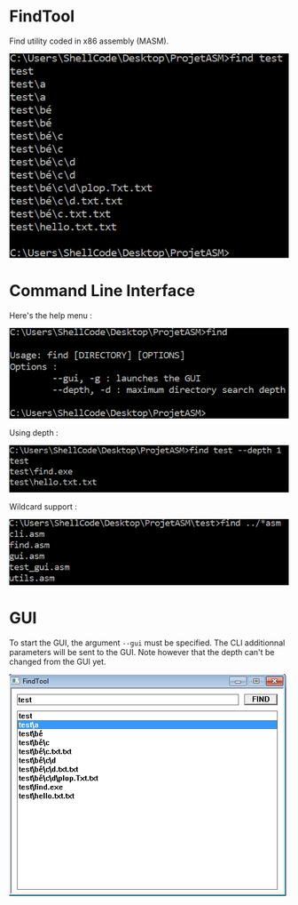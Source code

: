 # FindTool
Find utility coded in x86 assembly (MASM).

![alt find_tool](https://raw.githubusercontent.com/ShellCode33/FindTool/master/screenshots/cli_example1.png)

# Command Line Interface
Here's the help menu :

![alt cli_help](https://raw.githubusercontent.com/ShellCode33/FindTool/master/screenshots/cli.png)

Using depth :

![alt cli_depth](https://raw.githubusercontent.com/ShellCode33/FindTool/master/screenshots/cli_example2.png)

Wildcard support :

![alt cli_wildcard](https://raw.githubusercontent.com/ShellCode33/FindTool/master/screenshots/cli_example3.png)

# GUI
To start the GUI, the argument `--gui` must be specified. The CLI additionnal parameters will be sent to the GUI.
Note however that the depth can't be changed from the GUI yet.

![alt gui](https://raw.githubusercontent.com/ShellCode33/FindTool/master/screenshots/gui.png)
